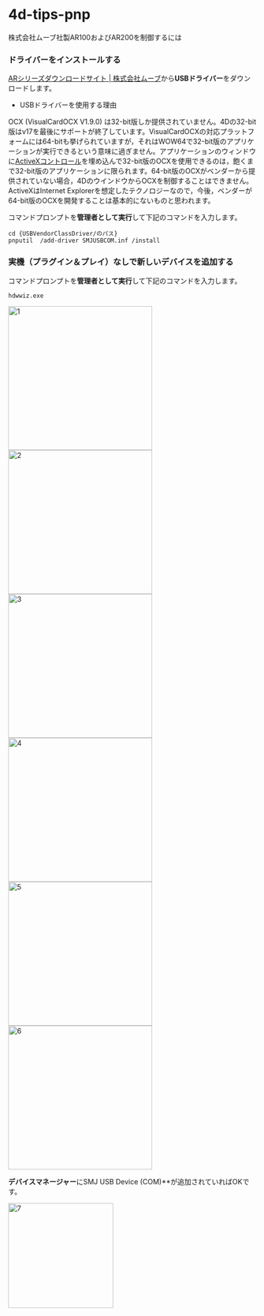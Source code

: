 # 4d-tips-pnp
株式会社ムーブ社製AR100およびAR200を制御するには

### ドライバーをインストールする

[ARシリーズダウンロードサイト | 株式会社ムーブ](https://www.move-p.jp/support/ardl.html)から**USBドライバー**をダウンロードします。

* USBドライバーを使用する理由

OCX (VisualCardOCX V1.9.0) は32-bit版しか提供されていません。4Dの32-bit版はv17を最後にサポートが終了しています。VisualCardOCXの対応プラットフォームには64-bitも挙げられていますが，それはWOW64で32-bit版のアプリケーションが実行できるという意味に過ぎません。アプリケーションのウィンドウに[ActiveXコントロール](https://ja.wikipedia.org/wiki/ActiveX)を埋め込んで32-bit版のOCXを使用できるのは，飽くまで32-bit版のアプリケーションに限られます。64-bit版のOCXがベンダーから提供されていない場合，4DのウインドウからOCXを制御することはできません。ActiveXはInternet Explorerを想定したテクノロジーなので，今後，ベンダーが64-bit版のOCXを開発することは基本的にないものと思われます。

コマンドプロンプトを**管理者として実行**して下記のコマンドを入力します。

```
cd {USBVendorClassDriver/のパス}
pnputil  /add-driver SMJUSBCOM.inf /install
````

### 実機（プラグイン＆プレイ）なしで新しいデバイスを追加する

コマンドプロンプトを**管理者として実行**して下記のコマンドを入力します。

```
hdwwiz.exe
````

<img width="292" alt="1" src="https://user-images.githubusercontent.com/1725068/127724920-db81af2b-185a-4e4c-9388-3c6a32f7455e.png">
<img width="292" alt="2" src="https://user-images.githubusercontent.com/1725068/127724921-f51ddd3c-4a9c-4e54-bf67-5e127566d7e2.png">
<img width="292" alt="3" src="https://user-images.githubusercontent.com/1725068/127724931-1f80df6a-40a9-4116-b9bf-6f2baa3af675.png">
<img width="292" alt="4" src="https://user-images.githubusercontent.com/1725068/127724933-4482f885-925d-4da8-b30b-4b08cc94359c.png">
<img width="292" alt="5" src="https://user-images.githubusercontent.com/1725068/127724941-02d319cf-bd92-4e9e-9159-edf597e81388.png">
<img width="292" alt="6" src="https://user-images.githubusercontent.com/1725068/127724944-d400301c-00e6-4895-8ba5-7c811a365a73.png">

**デバイスマネージャー**にSMJ USB Device (COM)**が追加されていればOKです。

<img width="213" alt="7" src="https://user-images.githubusercontent.com/1725068/127725954-f722a44b-4e78-46a5-9b49-49f854df5dae.png">
